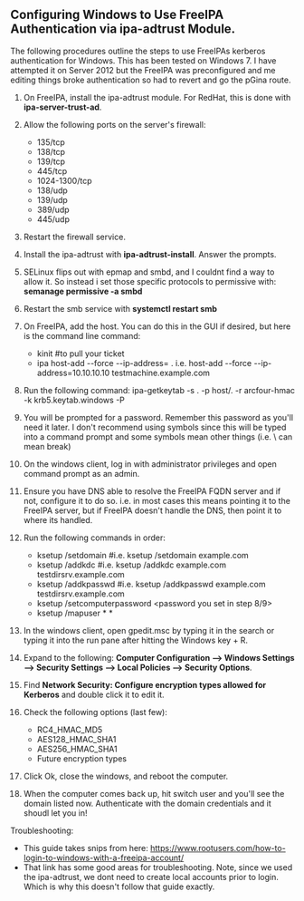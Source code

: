 ## Configuring Windows to Use FreeIPA Authentication via ipa-adtrust Module.

The following procedures outline the steps to use FreeIPAs kerberos authentication for Windows. This has been tested on Windows 7. I have attempted it on Server 2012 but the FreeIPA was preconfigured and me editing things broke authentication so had to revert and go the pGina route.

1. On FreeIPA, install the ipa-adtrust module. For RedHat, this is done with **ipa-server-trust-ad**.

2. Allow the following ports on the server's firewall:
    - 135/tcp
    - 138/tcp
    - 139/tcp
    - 445/tcp
    - 1024-1300/tcp
    - 138/udp
    - 139/udp
    - 389/udp
    - 445/udp

3. Restart the firewall service.

4. Install the ipa-adtrust with **ipa-adtrust-install**. Answer the prompts.

5. SELinux flips out with epmap and smbd, and I couldnt find a way to allow it. So instead i set those specific protocols to permissive with: **semanage permissive -a smbd**

6. Restart the smb service with **systemctl restart smb**

7. On FreeIPA, add the host. You can do this in the GUI if desired, but here is the command line command:
    - kinit <username>        #to pull your ticket
    - ipa host-add --force --ip-address=<ip> <hostname>.<domain>
        i.e. host-add --force --ip-address=10.10.10.10 testmachine.example.com

8. Run the following command: ipa-getkeytab -s <hostname>.<domain> -p host/<hostname>.<domain> -r arcfour-hmac -k krb5.keytab.windows -P

9. You will be prompted for a password. Remember this password as you'll need it later. I don't recommend using symbols since this will be typed into a command prompt and some symbols mean other things (i.e. \ can mean break)

10. On the windows client, log in with administrator privileges and open command prompt as an admin.

11. Ensure you have DNS able to resolve the FreeIPA FQDN server and if not, configure it to do so. i.e. in most cases this means pointing it to the FreeIPA server, but if FreeIPA doesn't handle the DNS, then point it to where its handled.

11. Run the following commands in order:
    - ksetup /setdomain <domain>                            #i.e. ksetup /setdomain example.com
    - ksetup /addkdc <domain> <FQDN of FreeIPA>             #i.e. ksetup /addkdc example.com testdirsrv.example.com
    - ksetup /addkpasswd <domain> <FQDN of FreeIPA>         #i.e. ksetup /addkpasswd example.com testdirsrv.example.com
    - ksetup /setcomputerpassword <password you set in step 8/9>
    - ksetup /mapuser * *

12. In the windows client, open gpedit.msc by typing it in the search or typing it into the run pane after hitting the Windows key + R.

13. Expand to the following: **Computer Configuration --> Windows Settings --> Security Settings --> Local Policies --> Security Options**.

14. Find **Network Security: Configure encryption types allowed for Kerberos** and double click it to edit it.

15. Check the following options (last few):
      - RC4_HMAC_MD5
      - AES128_HMAC_SHA1
      - AES256_HMAC_SHA1
      - Future encryption types

16. Click Ok, close the windows, and reboot the computer.

17. When the computer comes back up, hit switch user and you'll see the domain listed now. Authenticate with the domain credentials and it shoudl let you in!


Troubleshooting:
- This guide takes snips from here: https://www.rootusers.com/how-to-login-to-windows-with-a-freeipa-account/
- That link has some good areas for troubleshooting. Note, since we used the ipa-adtrust, we dont need to create local accounts prior to login. Which is why this doesn't follow that guide exactly.
